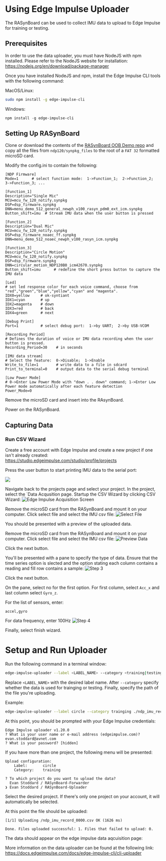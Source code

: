 # Using Edge Impulse Uploader

The RASynBoard can be used to collect IMU data to upload to Edge Impulse for training or testing.

## Prerequisites

In order to use the data uploader, you must have NodeJS with npm installed. Please refer to the NodeJS website for installation: https://nodejs.org/en/download/package-manager

Once you have installed NodeJS and npm, install the Edge Impulse CLI tools with the following command:

MacOS/Linux:

```bash
sudo npm install -g edge-impulse-cli
```

Windows:

```Powershell
npm install -g edge-impulse-cli
```
## Setting Up RASynBoard

Clone or download the contents of the [RASynBoard OOB Demo repo](https://github.com/Avnet/RASynBoard-Out-of-Box-Demo) and copy all the files from `ndp120/synpkg_files` to the root of a `FAT 32` formatted microSD card.

Modify the config.ini to contain the following:

```
[NDP Firmware]
Mode=1      # select function mode:  1->Function_1;  2->Function_2;  3->Function_3; ...

[Function_1]
Description="Single Mic"
MCU=mcu_fw_120_notify.synpkg
DSP=dsp_firmware.synpkg
DNN=menu_demo_512_general_newph_v100_rasyn_pdm0_ext_icm.synpkg
Button_shift=imu  # Stream IMU data when the user button is pressed

[Function_2]
Description="Dual Mic"
MCU=mcu_fw_120_notify.synpkg
DSP=dsp_firmware_noaec_ff.synpkg
DNN=menu_demo_512_noaec_newph_v100_rasyn_icm.synpkg

[Function_3]
Description="Circle Motion"
MCU=mcu_fw_120_notify.synpkg
DSP=dsp_firmware.synpkg
DNN=circular_motion_NDP120B0_icm42670.synpkg
Button_shift=imu      # redefine the short press button to capture the IMU data

[Led]
# set led response color for each voice command, choose from "red","green","blue","yellow","cyan" and "magenta".
IDX0=yellow     # ok-syntiant
IDX1=cyan       # up
IDX2=magenta    # down
IDX3=red        # back
IDX4=green      # next

[Debug Print]
Port=1          # select debug port:  1->by UART;  2->by USB-VCOM

[Recording Period] 
# Defines the duration of voice or IMU data recording when the user button is pressed.
Recording_Period=30    # in seconds

[IMU data stream]
# Select the feature:  0->Disable;  1->Enable
Write_to_file=1        # write data to a file in sdcard
Print_to_terminal=0    # output data to the serial debug terminal

[Low Power Mode]
# 0->Enter Low Power Mode with "down . . down" command; 1->Enter Low Power mode automatically after each feature detection 
Power_Mode=0

```
Remove the microSD card and insert into the RAsynBoard.

Power on the RASynBoard.

## Capturing Data

### Run CSV Wizard

Create a free account with Edge Impulse and create a new project if one isn't already created: https://studio.edgeimpulse.com/studio/profile/projects

Press the user button to start printing IMU data to the serial port:

![](../images/UserButton.jpg "")

Navigate back to the projects page and select your project. In the project, select the `Data Acqusition page. Startup the CSV Wizard by clicking CSV Wizard:
![Edge Impulse Acquisition Screen](assets/acq_upload_button.png "Edge Impulse Acquisition Screen")

Remove the microSD card from the RASynBoard and mount it on your computer. Click select file and select the IMU csv file:
![Select File](assets/acq_select_file.png "Select File")

You should be presented with a preview of the uploaded data.

Remove the microSD card from the RASynBoard and mount it on your computer. Click select file and select the IMU csv file:
![Preview Data](assets/acq_preview.png "Preview Data")

Click the next button.

You'll be presented with a pane to specify the type of data. Ensure that the time series option is slected and the option stating each column contains a reading and fill row contains a sample:
![Step 3](assets/acq_upload_step_3.png "Step 3")

Click the next button.

On the pane, select no for the first option. For first column, select `Acc_x` and last column select `Gyro_z`.

For the list of sensors, enter:

```
accel,gyro
```

For data frequency, enter 100Hz
![Step 4](assets/acq_upload_step_4.png "Step 4")

Finally, select finish wizard.

# Setup and Run Uploader

Run the following command in a terminal window:

```bash
edge-impulse-uploader --label <LABEL_NAME> --category <training|testing> <PATH TO CSV FILE>
```

Replace `<LABEL_NAME>` with the desired label name. After `--category` specify whether the data is used for trainging or testing. Finally, specify the path of the file you're uploading. 

Example:

```bash
edge-impulse-uploader --label circle --category trainging ./ndp_imu_record_0000.csv
```

At this point, you should be prompted with your Edge Impulse credentials:

```
Edge Impulse uploader v1.20.0
? What is your user name or e-mail address (edgeimpulse.com)? evan.stoddard@avnet.com
? What is your password? [hidden]
```

If you have more than one project, the following menu will be presented:

```
Upload configuration:
    Label:       circle
    Category:    training

? To which project do you want to upload the data? 
  Evan Stoddard / RASynBoard-Forwarder 
❯ Evan Stoddard / RASynBoard-Uploader 
```

Select the desired project. If there's only one project on your account, it will automatically be selected.

At this point the file should be uploaded:

```
[1/1] Uploading /ndp_imu_record_0000.csv OK (1626 ms)

Done. Files uploaded successful: 1. Files that failed to upload: 0.
```

The data should appear on the edge impulse data aqcuisition page:

More information on the data uploader can be found at the following link: https://docs.edgeimpulse.com/docs/edge-impulse-cli/cli-uploader